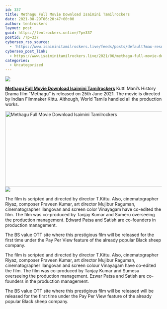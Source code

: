 ```yaml
---
id: 337
title: Methagu Full Movie Download Isaimini Tamilrockers
date: 2021-08-29T06:20:47+00:00
author: tentrockers
layout: post
guid: https://tentrockers.online/?p=337
postid: /?p=337
cyberseo_rss_source:
  - 'https://www.isaiminitamilrockers.live/feeds/posts/default?max-results=150&start-index=1'
cyberseo_post_link:
  - https://www.isaiminitamilrockers.live/2021/06/methagu-full-movie-download-isaimini.html
categories:
  - Uncategorized
---
```

<div class="media_block">
  <img src="https://1.bp.blogspot.com/-_fTvmGag2W8/YNdVeqIMwdI/AAAAAAAAA9s/bRXCzbi_RQwBcdD7idzZZ5L0w5a31JX-ACLcBGAsYHQ/s72-w510-h244-c/dc-Cover-k8tnl75nvjt9mc5mf28m0e4it7-20201021200812.Medi.jpeg" class="media_thumbnail" />
</div>

<meta content="Methagu Full Movie Download Isaimini Tamilrockers &nbsp; Kutti Mani’s History Drama film “Methagu” is released on 25th June 2021. The movie is di..." name="twitter:description" />

  


<center>
</center>

<span face="-apple-system, BlinkMacSystemFont, &quot;Segoe UI&quot;, Roboto, Oxygen, Oxygen-Sans, Ubuntu, Cantarell, &quot;Helvetica Neue&quot;, &quot;Open Sans&quot;, Arial, sans-serif"><b><a href="https://www.tamilrockers.co.nz/methagu-full-movie-download-tamilrockers/">Methagu Full Movie Download Isaimini Tamilrockers</a></b>&nbsp;</span><span face="-apple-system, BlinkMacSystemFont, &quot;Segoe UI&quot;, Roboto, Oxygen, Oxygen-Sans, Ubuntu, Cantarell, &quot;Helvetica Neue&quot;, &quot;Open Sans&quot;, Arial, sans-serif">Kutti Mani’s History Drama film “Methagu” is released on 25th June 2021. The movie is directed by Indian Filmmaker Kittu. Although, World Tamils handled all the production works.&nbsp;</span>

<div class="separator">
  <a href="https://1.bp.blogspot.com/-_fTvmGag2W8/YNdVeqIMwdI/AAAAAAAAA9s/bRXCzbi_RQwBcdD7idzZZ5L0w5a31JX-ACLcBGAsYHQ/s800/dc-Cover-k8tnl75nvjt9mc5mf28m0e4it7-20201021200812.Medi.jpeg"><img loading="lazy" alt="Methagu Full Movie Download Isaimini Tamilrockers" border="0" data-original-height="448" data-original-width="800" height="244" src="https://1.bp.blogspot.com/-_fTvmGag2W8/YNdVeqIMwdI/AAAAAAAAA9s/bRXCzbi_RQwBcdD7idzZZ5L0w5a31JX-ACLcBGAsYHQ/w510-h244/dc-Cover-k8tnl75nvjt9mc5mf28m0e4it7-20201021200812.Medi.jpeg" width="510" /></a>
</div>



<div class="separator">
  <a href="https://bonepa.com/1d8ec7348b/2b6fd1dd06/?placementName=default"><img border="0" data-original-height="250" data-original-width="300" src="https://1.bp.blogspot.com/-nfbzYVobUik/YMlpOerzdgI/AAAAAAAAA3Y/aAupsOUs_WMY6Lv7R1OtZhI6OqaRh-YAwCPcBGAYYCw/s0/e854879156f0849f3d27a89db88ed039.png" /></a>
</div>

The film is scripted and directed by director T.Kittu. Also, cinematographer Riyaz, composer Praveen Kumar, art director Mujibur Raguman, cinematographer Ilangovan and screen color Vinayagam have co-edited the film. The film was co-produced by Tanjay Kumar and Sumeru overseeing the production management. Edward Patsa and Satish are co-founders in production management.

The BS value OTT site where this prestigious film will be released for the first time under the Pay Per View feature of the already popular Black sheep company.

The film is scripted and directed by director T.Kittu. Also, cinematographer Riyaz, composer Praveen Kumar, art director Mujibur Raguman, cinematographer Ilangovan and screen colour Vinayagam have co-edited the film. The film was co-produced by Tanjay Kumar and Sumesu overseeing the production management. Ezwar Patsa and Satish are co-founders in the production management.

The BS value OTT site where this prestigious film will be released will be released for the first time under the Pay Per View feature of the already popular Black sheep company.

<center>
</center>